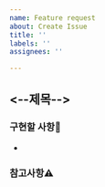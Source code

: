```yaml
---
name: Feature request
about: Create Issue
title: ''
labels: ''
assignees: ''

---
```


## <--제목--> 

### 구현할 사항📝
- 

### 참고사항⚠️
